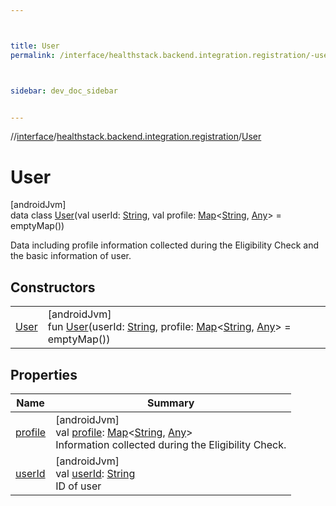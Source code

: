 ```yaml
---



title: User
permalink: /interface/healthstack.backend.integration.registration/-user/index.html



sidebar: dev_doc_sidebar


---
```




//[interface](/bi_interface.html)/[healthstack.backend.integration.registration](../index.html)/[User](index.html)



# User



[androidJvm]\
data class [User](index.html)(val userId: [String](https://kotlinlang.org/api/latest/jvm/stdlib/kotlin/-string/index.html), val profile: [Map](https://kotlinlang.org/api/latest/jvm/stdlib/kotlin.collections/-map/index.html)&lt;[String](https://kotlinlang.org/api/latest/jvm/stdlib/kotlin/-string/index.html), [Any](https://kotlinlang.org/api/latest/jvm/stdlib/kotlin/-any/index.html)&gt; = emptyMap())

Data including profile information collected during the Eligibility Check and the basic information of user.



## Constructors


| | |
|---|---|
| [User](-user.html) | [androidJvm]<br>fun [User](-user.html)(userId: [String](https://kotlinlang.org/api/latest/jvm/stdlib/kotlin/-string/index.html), profile: [Map](https://kotlinlang.org/api/latest/jvm/stdlib/kotlin.collections/-map/index.html)&lt;[String](https://kotlinlang.org/api/latest/jvm/stdlib/kotlin/-string/index.html), [Any](https://kotlinlang.org/api/latest/jvm/stdlib/kotlin/-any/index.html)&gt; = emptyMap()) |


## Properties


| Name | Summary |
|---|---|
| [profile](profile.html) | [androidJvm]<br>val [profile](profile.html): [Map](https://kotlinlang.org/api/latest/jvm/stdlib/kotlin.collections/-map/index.html)&lt;[String](https://kotlinlang.org/api/latest/jvm/stdlib/kotlin/-string/index.html), [Any](https://kotlinlang.org/api/latest/jvm/stdlib/kotlin/-any/index.html)&gt;<br>Information collected during the Eligibility Check. |
| [userId](user-id.html) | [androidJvm]<br>val [userId](user-id.html): [String](https://kotlinlang.org/api/latest/jvm/stdlib/kotlin/-string/index.html)<br>ID of user |



